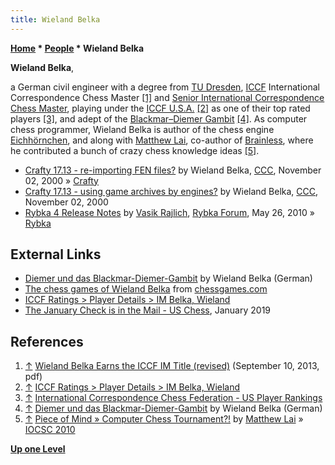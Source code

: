 ```yaml
---
title: Wieland Belka
---
```

**[Home](Home "Home") \* [People](People "People") \* Wieland Belka**


**Wieland Belka**,  

a German civil engineer with a degree from [TU Dresden](https://en.wikipedia.org/wiki/TU_Dresden), [ICCF](https://en.wikipedia.org/wiki/International_Correspondence_Chess_Federation) International Correspondence Chess Master <a id="cite-note-1" href="#cite-ref-1">[1]</a>
and [Senior International Correspondence Chess Master](https://www.wikidata.org/wiki/Q27579729), playing under the [ICCF U.S.A.](https://en.wikipedia.org/wiki/ICCF_U.S.A.) <a id="cite-note-2" href="#cite-ref-2">[2]</a> 
as one of their top rated players <a id="cite-note-3" href="#cite-ref-3">[3]</a>,
and adept of the [Blackmar–Diemer Gambit](https://en.wikipedia.org/wiki/Blackmar%E2%80%93Diemer_Gambit) <a id="cite-note-4" href="#cite-ref-4">[4]</a>. 
As computer chess programmer, Wieland Belka is author of the chess engine [Eichhörnchen](Eichh%C3%B6rnchen "Eichhörnchen"), and along with [Matthew Lai](Matthew_Lai "Matthew Lai"), co-author of [Brainless](Brainless "Brainless"), where he contributed a bunch of crazy chess knowledge ideas <a id="cite-note-5" href="#cite-ref-5">[5]</a>.






* [Crafty 17.13 - re-importing FEN files?](https://www.stmintz.com/ccc/index.php?id=136233) by Wieland Belka, [CCC](CCC "CCC"), November 02, 2000 » [Crafty](Crafty "Crafty")
* [Crafty 17.13 - using game archives by engines?](https://www.stmintz.com/ccc/index.php?id=136234) by Wieland Belka, [CCC](CCC "CCC"), November 02, 2000
* [Rybka 4 Release Notes](http://rybkaforum.net/cgi-bin/rybkaforum/topic_show.pl?tid=17010) by [Vasik Rajlich](Vasik_Rajlich "Vasik Rajlich"), [Rybka Forum](Computer_Chess_Forums "Computer Chess Forums"), May 26, 2010 » [Rybka](Rybka "Rybka")


## External Links


* [Diemer und das Blackmar-Diemer-Gambit](http://www.belkaplan.de/chess/bdg/) by Wieland Belka (German)
* [The chess games of Wieland Belka](http://www.chessgames.com/perl/chessplayer?pid=98113) from [chessgames.com](http://www.chessgames.com/index.html)
* [ICCF Ratings > Player Details > IM Belka, Wieland](https://www.iccf.com/PlayerDetails.aspx?id=84497)
* [The January Check is in the Mail - US Chess](https://new.uschess.org/news/january-check-mail/), January 2019


## References


1. <a id="cite-ref-1" href="#cite-note-1">↑</a> [Wieland Belka Earns the ICCF IM Title (revised)](http://www.iccfus.com/download/BelkaIMPressReleaseRevA.pdf) (September 10, 2013, pdf)
2. <a id="cite-ref-2" href="#cite-note-2">↑</a> [ICCF Ratings > Player Details > IM Belka, Wieland](https://www.iccf.com/PlayerDetails.aspx?id=84497)
3. <a id="cite-ref-3" href="#cite-note-3">↑</a> [International Correspondence Chess Federation - US Player Rankings](http://www.iccfus.com/ranks.htm)
4. <a id="cite-ref-4" href="#cite-note-4">↑</a> [Diemer und das Blackmar-Diemer-Gambit](http://www.belkaplan.de/chess/bdg/) by Wieland Belka (German)
5. <a id="cite-ref-5" href="#cite-note-5">↑</a> [Piece of Mind » Computer Chess Tournament?!](https://matthewlai.ca/blog/2010/11/18/computer-chess-tournament/) by [Matthew Lai](Matthew_Lai "Matthew Lai") » [IOCSC 2010](IOCSC_2010 "IOCSC 2010")

**[Up one Level](People "People")**







 
